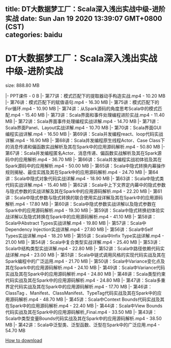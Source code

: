 
title: DT大数据梦工厂：Scala深入浅出实战中级-进阶实战
date: Sun Jan 19 2020 13:39:07 GMT+0800 (CST)    
categories: baidu
---

# DT大数据梦工厂：Scala深入浅出实战中级-进阶实战
size: 888.80 MB
 
 
|- PPT课件 - 0 B
|- 第77讲：模式匹配下的提取器动手构造实战.mp4 - 10.20 MB
|- 第76讲：模式匹配下的赋值语句.mp4 - 16.30 MB
|- 第75讲：模式匹配下的For循环.mp4 - 10.90 MB
|- 第74讲：从Spark源码的角度思考Scala中的模式匹配.mp4 - 15.40 MB
|- 第73讲：Scala界面和事件处理编程进阶实战.mp4 - 11.40 MB
|- 第72讲：Scala界面事件处理编程实战详解.mp4 - 14.70 MB
|- 第71讲：Scala界面Panel、Layout实战详解.mp4 - 10.70 MB
|- 第70讲：Scala界面GUI编程实战详解.mp4 - 16.50 MB
|- 第69讲：Scala并发编程react、loop代码实战详解.mp4 - 16.90 MB
|- 第68讲：Scala并发编程原生线程Actor、Case Class下的消息传递和偏函数实战解析及其在Spark中的应用源码解析.mp4 - 50.80 MB
|- 第67讲：Scala并发编程匿名Actor、消息传递、偏函数实战解析及其在Spark源码中的应用解析.mp4 - 36.70 MB
|- 第66讲：Scala并发编程实战初体验及其在Spark源码中的应用解析.mp4 - 50.00 MB
|- 第65讲：Scala中隐式转换内幕操作规则揭秘、最佳实践及其在Spark中的应用源码解析.mp4 - 24.70 MB
|- 第64讲：Scala中隐式对象代码实战详解.mp4 - 18.90 MB
|- 第63讲：Scala中隐式类代码实战详解.mp4 - 15.40 MB
|- 第62讲：Scala中上下文界定内幕中的隐式参数与隐式参数的实战详解及其在Spark中的应用源码解析.mp4 - 22.20 MB
|- 第61讲：Scala中隐式参数与隐式转换的联合使用实战详解及其在Spark中的应用源码解析.mp4 - 17.80 MB
|- 第60讲：Scala中隐式参数实战详解以及隐式参数在Spark中的应用源码解析.mp4 - 19.30 MB
|- 第59讲：Scala中隐式转换初体验实战详解以及隐式转换在Spark中的应用源码解析.mp4 - 41.10 MB
|- 第58讲：Scala中Abstract Types实战详解.mp4 - 19.80 MB
|- 第57讲：Scala中Dependency Injection实战详解.mp4 - 27.80 MB
|- 第56讲：Scala中Self Types实战详解.mp4 - 18.20 MB
|- 第55讲：Scala中Infix Type实战详解.mp4 - 21.00 MB
|- 第54讲：Scala中复合类型实战详解.mp4 - 25.40 MB
|- 第53讲：Scala中结构类型实战详解.mp4 - 22.80 MB
|- 第52讲：Scala中路径依赖代码实战详解.mp4 - 23.00 MB
|- 第51讲：Scala中链式调用风格的实现代码实战及其在Spark编程中的广泛运用.mp4 - 21.70 MB
|- 第50讲：Scala中Variance变化点及其在Spark中的应用源码解析.mp4 - 24.10 MB
|- 第49讲：Scala中Variance代码实战及其在Spark中的应用源码解析.mp4 - 24.80 MB
|- 第48讲：Scala类型约束代码实战及其在Spark中的应用源码解析.mp4 - 24.80 MB
|- 第47讲：Scala多重界定代码实战及其在Spark中的应用源码解析.mp4 - 17.70 MB
|- 第46讲： ClassTag 、Manifest、ClassManifest、TypeTag代码实战及其在Spark中的应用源码解析.mp4 - 48.70 MB
|- 第45讲：Scala中Context Bounds代码实战及其在Spark中的应用源码解析.mp4 - 22.40 MB
|- 第44讲：Scala中View Bounds代码实战及其在Spark中的应用源码解析_Final.mp4 - 33.50 MB
|- 第43讲：Scala中类型变量Bounds代码实战及其在Spark中的应用源码解析.mp4 - 38.50 MB
|- 第42讲：Scala中泛型类、泛型函数、泛型在Spark中的广泛应用.mp4 - 54.70 MB

[How to download](https://bpcam.bemobtrk.com/go/2ceec3aa-1ca2-46d6-b9ff-aaa5c184517c?jno=4782)
